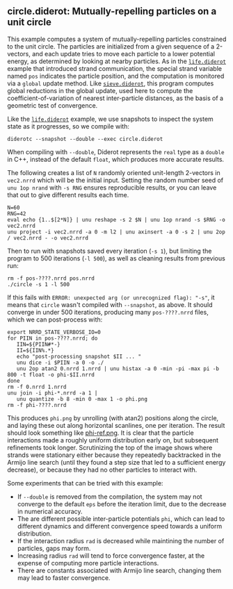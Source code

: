 ## circle.diderot: Mutually-repelling particles on a unit circle

This example computes a system of mutually-repelling particles constrained to
the unit circle. The particles are initialized from a given sequence of a
2-vectors, and each update tries to move each particle to a lower potential
energy, as determined by looking at nearby particles.  As in the
[`life.diderot`](../life) example that introduced strand communication, the
special strand variable named `pos` indicates the particle position, and the
computation is monitored via a `global` update method. Like
[`sieve.diderot`](../sieve), this program computes global reductions in the
global update, used here to compute the coefficient-of-variation of nearest
inter-particle distances, as the basis of a geometric test of convergence.

Like the [`life.diderot`](../life) example, we use snapshots to inspect
the system state as it progresses, so we compile with:

	diderotc --snapshot --double --exec circle.diderot

When compiling with `--double`, Diderot represents the `real` type
as a `double` in C++, instead of the default `float`, which produces
more accurate results.

The following creates a list of `N` randomly oriented unit-length 2-vectors in
`vec2.nrrd` which will be the initial input.  Setting the random number seed
of `unu 1op nrand` with `-s RNG` ensures reproducible results, or you can
leave that out to give different results each time.

	N=60
	RNG=42
	eval echo {1..$[2*N]} | unu reshape -s 2 $N | unu 1op nrand -s $RNG -o vec2.nrrd
	unu project -i vec2.nrrd -a 0 -m l2 | unu axinsert -a 0 -s 2 | unu 2op / vec2.nrrd - -o vec2.nrrd

Then to run with snapshots saved every iteration (`-s 1`), but limiting the program
to 500 iterations (`-l 500`), as well as cleaning results from previous run:

	rm -f pos-????.nrrd pos.nrrd
	./circle -s 1 -l 500

If this fails with `ERROR: unexpected arg (or unrecognized flag): "-s"`, it means that
`circle` wasn't compiled with `--snapshot`, as above.  It should converge in under
500 iterations, producing many `pos-????.nrrd` files, which we can post-process with:

	export NRRD_STATE_VERBOSE_IO=0
	for PIIN in pos-????.nrrd; do
	   IIN=${PIIN#*-}
	   II=${IIN%.*}
	   echo "post-processing snapshot $II ... "
	   unu dice -i $PIIN -a 0 -o ./
	   unu 2op atan2 0.nrrd 1.nrrd | unu histax -a 0 -min -pi -max pi -b 800 -t float -o phi-$II.nrrd
	done
	rm -f 0.nrrd 1.nrrd
	unu join -i phi-*.nrrd -a 1 |
	   unu quantize -b 8 -min 0 -max 1 -o phi.png
	rm -f phi-????.nrrd

This produces `phi.png` by unrolling (with atan2) positions along the circle,
and laying these out along horizontal scanlines, one per iteration. The result
should look something like [phi-ref.png](phi-ref.png). It is clear that the
particle interactions made a roughly uniform distribution early on, but
subsequent refinements took longer. Scrutinizing the top of the image shows
where strands were stationary either because they repeatedly backtracked in the
Armijo line search (until they found a step size that led to a sufficient
energy decrease), or because they had no other particles to interact with.

Some experiments that can be tried with this example:
* If `--double` is removed from the compilation, the system may not converge to the default `eps` before the iteration limit, due to the decrease in numerical accuracy.
* The are different possible inter-particle potentials `phi`, which can lead to different dynamics and different convergence speed towards a uniform distribution.
* If the interaction radius `rad` is decreased while maintining the number of particles, gaps may form.
* Increasing radius `rad` will tend to force convergence faster, at the expense of computing more particle interactions.
* There are constants associated with Armijo line search, changing them may lead to faster convergence.

